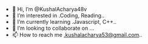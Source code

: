 - 👋 Hi, I’m @KushalAcharya48v
- 👀 I’m interested in .Coding, Reading..
- 🌱 I’m currently learning .Javascript, C++..
- 💞️ I’m looking to collaborate on ...
- 📫 How to reach me .kushalacharya53@gmail.com..

<!---
KushalAcharya48v/KushalAcharya48v is a ✨ special ✨ repository because its `README.md` (this file) appears on your GitHub profile.
You can click the Preview link to take a look at your changes.
--->
